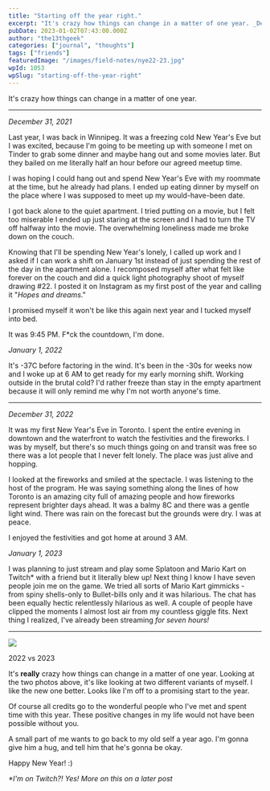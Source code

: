 ```yaml
---
title: "Starting off the year right."
excerpt: "It's crazy how things can change in a matter of one year. _December 31, 2021_ Last year, I was back in Winnipeg. It was a freezing cold New Year's Eve but I…"
pubDate: 2023-01-02T07:43:00.000Z
author: "the13thgeek"
categories: ["journal", "thoughts"]
tags: ["friends"]
featuredImage: "/images/field-notes/nye22-23.jpg"
wpId: 1053
wpSlug: "starting-off-the-year-right"
---
```


It's crazy how things can change in a matter of one year.

* * *

_December 31, 2021_

Last year, I was back in Winnipeg. It was a freezing cold New Year's Eve but I was excited, because I'm going to be meeting up with someone I met on Tinder to grab some dinner and maybe hang out and some movies later. But they bailed on me literally half an hour before our agreed meetup time.

I was hoping I could hang out and spend New Year's Eve with my roommate at the time, but he already had plans. I ended up eating dinner by myself on the place where I was supposed to meet up my would-have-been date.

I got back alone to the quiet apartment. I tried putting on a movie, but I felt too miserable I ended up just staring at the screen and I had to turn the TV off halfway into the movie. The overwhelming loneliness made me broke down on the couch.

Knowing that I'll be spending New Year's lonely, I called up work and I asked if I can work a shift on January 1st instead of just spending the rest of the day in the apartment alone. I recomposed myself after what felt like forever on the couch and did a quick light photography shoot of myself drawing #22. I posted it on Instagram as my first post of the year and calling it "_Hopes and dreams_."

I promised myself it won't be like this again next year and I tucked myself into bed.

It was 9:45 PM. F\*ck the countdown, I'm done.

_January 1, 2022_

It's -37C before factoring in the wind. It's been in the -30s for weeks now and I woke up at 6 AM to get ready for my early morning shift. Working outside in the brutal cold? I'd rather freeze than stay in the empty apartment because it will only remind me why I'm not worth anyone's time.

* * *

_December 31, 2022_

It was my first New Year's Eve in Toronto. I spent the entire evening in downtown and the waterfront to watch the festivities and the fireworks. I was by myself, but there's so much things going on and transit was free so there was a lot people that I never felt lonely. The place was just alive and hopping.

I looked at the fireworks and smiled at the spectacle. I was listening to the host of the program. He was saying something along the lines of how Toronto is an amazing city full of amazing people and how fireworks represent brighter days ahead. It was a balmy 8C and there was a gentle light wind. There was rain on the forecast but the grounds were dry. I was at peace.

I enjoyed the festivities and got home at around 3 AM.

_January 1, 2023_

I was planning to just stream and play some Splatoon and Mario Kart on Twitch\* with a friend but it literally blew up! Next thing I know I have seven people join me on the game. We tried all sorts of Mario Kart gimmicks - from spiny shells-only to Bullet-bills only and it was hilarious. The chat has been equally hectic relentlessly hilarious as well. A couple of people have clipped the moments I almost lost air from my countless giggle fits. Next thing I realized, I've already been streaming _for seven hours!_

* * *

![](/images/field-notes/nye22-23.jpg)

2022 vs 2023

It's **really** crazy how things can change in a matter of one year. Looking at the two photos above, it's like looking at two different variants of myself. I like the new one better. Looks like I'm off to a promising start to the year.

Of course all credits go to the wonderful people who I've met and spent time with this year. These positive changes in my life would not have been possible without you.

A small part of me wants to go back to my old self a year ago. I'm gonna give him a hug, and tell him that he's gonna be okay.

Happy New Year! :)

_\*I'm on Twitch?! Yes! More on this on a later post_